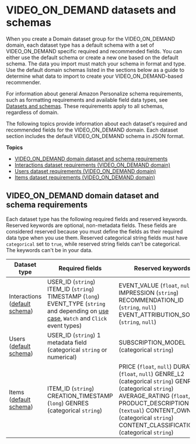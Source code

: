# VIDEO\_ON\_DEMAND datasets and schemas<a name="VIDEO-ON-DEMAND-datasets-and-schemas"></a>

 When you create a Domain dataset group for the VIDEO\_ON\_DEMAND domain, each dataset type has a default schema with a set of VIDEO\_ON\_DEMAND specific required and recommended fields\. You can either use the default schema or create a new one based on the default schema\. The data you import must match your schema in format and type\. Use the default domain schemas listed in the sections below as a guide to determine what data to import to create your VIDEO\_ON\_DEMAND\-based recommender\.

For information about general Amazon Personalize schema requirements, such as formatting requirements and available field data types, see [Datasets and schemas](how-it-works-dataset-schema.md)\. These requirements apply to all schemas, regardless of domain\.

 The following topics provide information about each dataset's required and recommended fields for the VIDEO\_ON\_DEMAND domain\. Each dataset section includes the default VIDEO\_ON\_DEMAND schema in JSON format\. 

**Topics**
+ [VIDEO\_ON\_DEMAND domain dataset and schema requirements](#VIDEO-ON-DEMAND-dataset-requirements)
+ [Interactions dataset requirements \(VIDEO\_ON\_DEMAND domain\)](VIDEO-ON-DEMAND-interactions-dataset.md)
+ [Users dataset requirements \(VIDEO\_ON\_DEMAND domain\)](VIDEO-ON-DEMAND-users-dataset.md)
+ [Items dataset requirements \(VIDEO\_ON\_DEMAND domain\)](VIDEO-ON-DEMAND-items-dataset.md)

## VIDEO\_ON\_DEMAND domain dataset and schema requirements<a name="VIDEO-ON-DEMAND-dataset-requirements"></a>

Each dataset type has the following required fields and reserved keywords\. Reserved keywords are optional, non\-metadata fields\. These fields are considered reserved because you must define the fields as their required data type when you use them\. Reserved categorical string fields must have `categorical` set to `true`, while reserved string fields can't be categorical\. The keywords can't be in your data\.


| Dataset type | Required fields | Reserved keywords | 
| --- | --- | --- | 
| Interactions \([default schema](VIDEO-ON-DEMAND-interactions-dataset.md#VIDEO-ON-DEMAND-interactions-schema)\) |  USER\_ID \(`string`\) ITEM\_ID \(`string`\) TIMESTAMP \(`long`\) EVENT\_TYPE \(`string` and depending on [use case](domain-use-cases.md), `Watch` and `Click` event types\)  |  EVENT\_VALUE \(`float`, `null`\) IMPRESSION \(`string`\) RECOMMENDATION\_ID \(`string`, `null`\) EVENT\_ATTRIBUTION\_SOURCE \(`string`, `null`\)  | 
| Users \([default schema](VIDEO-ON-DEMAND-users-dataset.md#VIDEO-ON-DEMAND-users-dataset-schema)\) |  USER\_ID \(`string`\) 1 metadata field \(categorical `string` or numerical\)  |  SUBSCRIPTION\_MODEL \(categorical `string`\)  | 
| Items \([default schema](VIDEO-ON-DEMAND-items-dataset.md#VIDEO-ON-DEMAND-items-dataset-schema)\) |  ITEM\_ID \(`string`\) CREATION\_TIMESTAMP \(`long`\) GENRES \(categorical `string`\)  |   PRICE \(`float`, `null`\) DURATION \(`float`, `null`\) GENRE\_L2 \(categorical `string`\) GENRE\_L3 \(categorical `string`\) AVERAGE\_RATING \(`float`, `null`\) PRODUCT\_DESCRIPTION \(`textual`\) CONTENT\_OWNER \(categorical `string`\) CONTENT\_CLASSIFICATION \(categorical `string`\)  | 